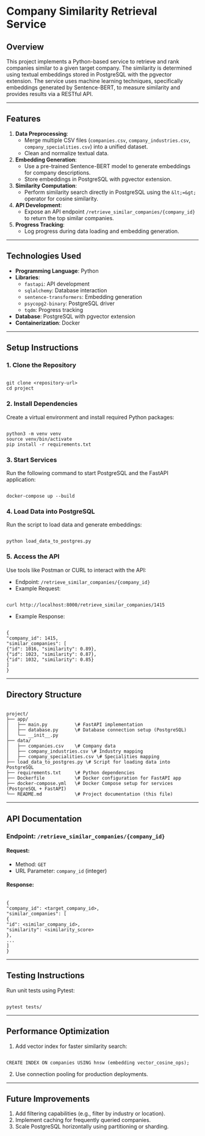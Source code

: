 
# **Company Similarity Retrieval Service**

## **Overview**
This project implements a Python-based service to retrieve and rank companies similar to a given target company. The similarity is determined using textual embeddings stored in PostgreSQL with the pgvector extension. The service uses machine learning techniques, specifically embeddings generated by Sentence-BERT, to measure similarity and provides results via a RESTful API.

---

## **Features**
1. **Data Preprocessing**:
   - Merge multiple CSV files (`companies.csv`, `company_industries.csv`, `company_specialities.csv`) into a unified dataset.
   - Clean and normalize textual data.
2. **Embedding Generation**:
   - Use a pre-trained Sentence-BERT model to generate embeddings for company descriptions.
   - Store embeddings in PostgreSQL with pgvector extension.
3. **Similarity Computation**:
   - Perform similarity search directly in PostgreSQL using the `&lt;=&gt;` operator for cosine similarity.
4. **API Development**:
   - Expose an API endpoint `/retrieve_similar_companies/{company_id}` to return the top similar companies.
5. **Progress Tracking**:
   - Log progress during data loading and embedding generation.

---

## **Technologies Used**
- **Programming Language**: Python
- **Libraries**:
  - `fastapi`: API development
  - `sqlalchemy`: Database interaction
  - `sentence-transformers`: Embedding generation
  - `psycopg2-binary`: PostgreSQL driver
  - `tqdm`: Progress tracking
- **Database**: PostgreSQL with pgvector extension
- **Containerization**: Docker

---

## **Setup Instructions**

### **1. Clone the Repository**
```

git clone <repository-url>
cd project

```

### **2. Install Dependencies**
Create a virtual environment and install required Python packages:
```

python3 -m venv venv
source venv/bin/activate
pip install -r requirements.txt

```

### **3. Start Services**
Run the following command to start PostgreSQL and the FastAPI application:
```

docker-compose up --build

```

### **4. Load Data into PostgreSQL**
Run the script to load data and generate embeddings:
```

python load_data_to_postgres.py

```

### **5. Access the API**
Use tools like Postman or CURL to interact with the API:
- Endpoint: `/retrieve_similar_companies/{company_id}`
- Example Request:
```

curl http://localhost:8000/retrieve_similar_companies/1415

```
- Example Response:
```

{
"company_id": 1415,
"similar_companies": [
{"id": 1016, "similarity": 0.89},
{"id": 1023, "similarity": 0.87},
{"id": 1032, "similarity": 0.85}
]
}

```

---

## **Directory Structure**
```

project/
├── app/
│   ├── main.py          \# FastAPI implementation
│   ├── database.py      \# Database connection setup (PostgreSQL)
│   └── __init__.py
├── data/
│   ├── companies.csv    \# Company data
│   ├── company_industries.csv \# Industry mapping
│   ├── company_specialities.csv \# Specialities mapping
├── load_data_to_postgres.py \# Script for loading data into PostgreSQL
├── requirements.txt     \# Python dependencies
├── Dockerfile           \# Docker configuration for FastAPI app
├── docker-compose.yml   \# Docker Compose setup for services (PostgreSQL + FastAPI)
└── README.md            \# Project documentation (this file)

```

---

## **API Documentation**

### Endpoint: `/retrieve_similar_companies/{company_id}`
#### Request:
- Method: `GET`
- URL Parameter: `company_id` (integer)

#### Response:
```

{
"company_id": <target_company_id>,
"similar_companies": [
{
"id": <similar_company_id>,
"similarity": <similarity_score>
},
...
]
}

```

---

## **Testing Instructions**
Run unit tests using Pytest:
```

pytest tests/

```

---

## **Performance Optimization**

1. Add vector index for faster similarity search:
```

CREATE INDEX ON companies USING hnsw (embedding vector_cosine_ops);

```
2. Use connection pooling for production deployments.

---

## **Future Improvements**
1. Add filtering capabilities (e.g., filter by industry or location).
2. Implement caching for frequently queried companies.
3. Scale PostgreSQL horizontally using partitioning or sharding.

